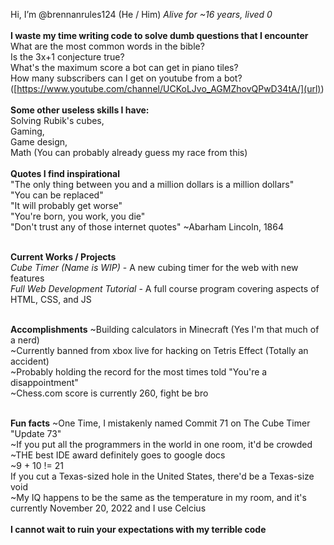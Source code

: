 Hi, I’m @brennanrules124 (He / Him) _Alive for ~16 years, lived 0_
<br>
<br>
**I waste my time writing code to solve dumb questions that I encounter**
<br>
What are the most common words in the bible?
<br>
Is the 3x+1 conjecture true?
<br>
What's the maximum score a bot can get in piano tiles?
<br>
How many subscribers can I get on youtube from a bot? ([https://www.youtube.com/channel/UCKoLJvo_AGMZhovQPwD34tA/](url))
<br>
<br>
**Some other useless skills I have:**
<br>
Solving Rubik's cubes,
<br>
Gaming,
<br>
Game design,
<br>
Math (You can probably already guess my race from this)
<br>
<br>
**Quotes I find inspirational**
<br>
"The only thing between you and a million dollars is a million dollars" 
<br>
"You can be replaced" 
<br>
"It will probably get worse" 
<br>
"You're born, you work, you die" 
<br>
"Don't trust any of those internet quotes" ~Abarham Lincoln, 1864
<br>
<br>

**Current Works / Projects**
<br>
_Cube Timer (Name is WIP)_ - A new cubing timer for the web with new features
<br>
_Full Web Development Tutorial_ - A full course program covering aspects of HTML, CSS, and JS
<br>
<br>

**Accomplishments**
~Building calculators in Minecraft (Yes I'm that much of a nerd)
<br>
~Currently banned from xbox live for hacking on Tetris Effect (Totally an accident)
<br>
~Probably holding the record for the most times told "You're a disappointment"
<br>
~Chess.com score is currently 260, fight be bro
<br>
<br>

**Fun facts**
~One Time, I mistakenly named Commit 71 on The Cube Timer "Update 73"
<br>
~If you put all the programmers in the world in one room, it'd be crowded
<br>
~THE best IDE award definitely goes to google docs
<br>
~9 + 10 != 21
<br>
If you cut a Texas-sized hole in the United States, there'd be a Texas-size void
<br>
~My IQ happens to be the same as the temperature in my room, and it's currently November 20, 2022 and I use Celcius
<br>
<br>
**I cannot wait to ruin your expectations with my terrible code**
